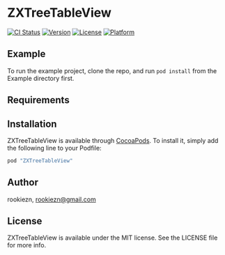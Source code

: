 # ZXTreeTableView

[![CI Status](http://img.shields.io/travis/rookiezn/ZXTreeTableView.svg?style=flat)](https://travis-ci.org/rookiezn/ZXTreeTableView)
[![Version](https://img.shields.io/cocoapods/v/ZXTreeTableView.svg?style=flat)](http://cocoapods.org/pods/ZXTreeTableView)
[![License](https://img.shields.io/cocoapods/l/ZXTreeTableView.svg?style=flat)](http://cocoapods.org/pods/ZXTreeTableView)
[![Platform](https://img.shields.io/cocoapods/p/ZXTreeTableView.svg?style=flat)](http://cocoapods.org/pods/ZXTreeTableView)

## Example

To run the example project, clone the repo, and run `pod install` from the Example directory first.

## Requirements

## Installation

ZXTreeTableView is available through [CocoaPods](http://cocoapods.org). To install
it, simply add the following line to your Podfile:

```ruby
pod "ZXTreeTableView"
```

## Author

rookiezn, rookiezn@gmail.com

## License

ZXTreeTableView is available under the MIT license. See the LICENSE file for more info.
